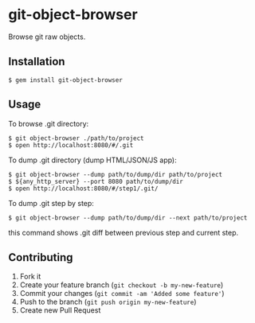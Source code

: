 # git-object-browser

Browse git raw objects.


## Installation

    $ gem install git-object-browser

## Usage

To browse .git directory:

    $ git object-browser ./path/to/project
    $ open http://localhost:8080/#/.git

To dump .git directory (dump HTML/JSON/JS app):

    $ git object-browser --dump path/to/dump/dir path/to/project
    $ ${any_http_server} --port 8080 path/to/dump/dir
    $ open http://localhost:8080/#/step1/.git/

To dump .git step by step:

    $ git object-browser --dump path/to/dump/dir --next path/to/project

this command shows .git diff between previous step and current step.

## Contributing

1. Fork it
2. Create your feature branch (`git checkout -b my-new-feature`)
3. Commit your changes (`git commit -am 'Added some feature'`)
4. Push to the branch (`git push origin my-new-feature`)
5. Create new Pull Request
